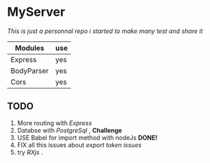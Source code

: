 # MyServer

*This is just a personnal repo i started to make many test and share it*


Modules      | use|
-------------|----|
Express      | yes|
BodyParser   | yes|
Cors         | yes|

## TODO
1. More routing with *Express*
2. Databse with *PostgreSql* , **Challenge**
3. USE Babel for import method with nodeJs **DONE!**
4. FIX all this issues about *export token issues*
5. try *RXjs* .
